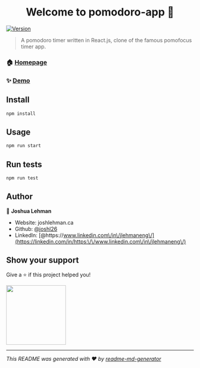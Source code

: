 <h1 align="center">Welcome to pomodoro-app 👋</h1>
<p>
  <a href="https://www.npmjs.com/package/pomodoro-app" target="_blank">
    <img alt="Version" src="https://img.shields.io/npm/v/pomodoro-app.svg">
  </a>
</p>

> A pomodoro timer written in React.js, clone of the famous pomofocus timer app. 

### 🏠 [Homepage]((https://joshlehman.ca/pomodor/))

### ✨ [Demo]((https://joshlehman.ca/pomodor/))

## Install

```sh
npm install
```

## Usage

```sh
npm run start
```

## Run tests

```sh
npm run test
```

## Author

👤 **Joshua Lehman**

* Website: joshlehman.ca
* Github: [@joshl26](https://github.com/joshl26)
* LinkedIn: [@https:\/\/www.linkedin.com\/in\/jlehmaneng\/](https://linkedin.com/in/https:\/\/www.linkedin.com\/in\/jlehmaneng\/)

## Show your support

Give a ⭐️ if this project helped you!

<a href="https://www.patreon.com/patreon.com\/TheModernDeveloper">
  <img src="https://c5.patreon.com/external/logo/become_a_patron_button@2x.png" width="160">
</a>

***
_This README was generated with ❤️ by [readme-md-generator](https://github.com/kefranabg/readme-md-generator)_
